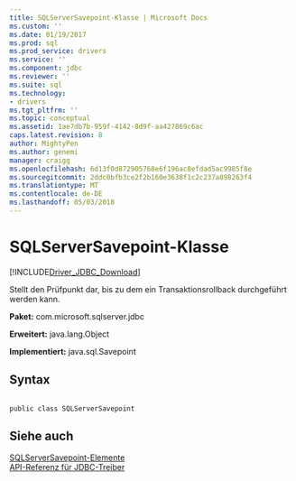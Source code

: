 ```yaml
---
title: SQLServerSavepoint-Klasse | Microsoft Docs
ms.custom: ''
ms.date: 01/19/2017
ms.prod: sql
ms.prod_service: drivers
ms.service: ''
ms.component: jdbc
ms.reviewer: ''
ms.suite: sql
ms.technology:
- drivers
ms.tgt_pltfrm: ''
ms.topic: conceptual
ms.assetid: 1ae7db7b-959f-4142-8d9f-aa427869c6ac
caps.latest.revision: 8
author: MightyPen
ms.author: genemi
manager: craigg
ms.openlocfilehash: 6d13f0d872905768e6f196ac8efdad5ac9985f8e
ms.sourcegitcommit: 2ddc0bfb3ce2f2b160e3638f1c2c237a898263f4
ms.translationtype: MT
ms.contentlocale: de-DE
ms.lasthandoff: 05/03/2018
---
```

# <a name="sqlserversavepoint-class"></a>SQLServerSavepoint-Klasse
[!INCLUDE[Driver_JDBC_Download](../../../includes/driver_jdbc_download.md)]

  Stellt den Prüfpunkt dar, bis zu dem ein Transaktionsrollback durchgeführt werden kann.  
  
 **Paket:** com.microsoft.sqlserver.jdbc  
  
 **Erweitert:** java.lang.Object  
  
 **Implementiert:** java.sql.Savepoint  
  
## <a name="syntax"></a>Syntax  
  
```  
  
public class SQLServerSavepoint  
```  
  
## <a name="see-also"></a>Siehe auch  
 [SQLServerSavepoint-Elemente](../../../connect/jdbc/reference/sqlserversavepoint-members.md)   
 [API-Referenz für JDBC-Treiber](../../../connect/jdbc/reference/jdbc-driver-api-reference.md)  
  
  

